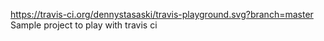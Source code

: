 https://travis-ci.org/dennystasaski/travis-playground.svg?branch=master
Sample project to play with travis ci
